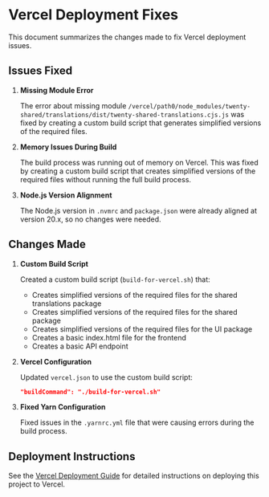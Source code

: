 # Vercel Deployment Fixes

This document summarizes the changes made to fix Vercel deployment issues.

## Issues Fixed

1. **Missing Module Error**
   
   The error about missing module `/vercel/path0/node_modules/twenty-shared/translations/dist/twenty-shared-translations.cjs.js` was fixed by creating a custom build script that generates simplified versions of the required files.

2. **Memory Issues During Build**

   The build process was running out of memory on Vercel. This was fixed by creating a custom build script that creates simplified versions of the required files without running the full build process.

3. **Node.js Version Alignment**

   The Node.js version in `.nvmrc` and `package.json` were already aligned at version 20.x, so no changes were needed.

## Changes Made

1. **Custom Build Script**

   Created a custom build script (`build-for-vercel.sh`) that:
   - Creates simplified versions of the required files for the shared translations package
   - Creates simplified versions of the required files for the shared package
   - Creates simplified versions of the required files for the UI package
   - Creates a basic index.html file for the frontend
   - Creates a basic API endpoint

2. **Vercel Configuration**

   Updated `vercel.json` to use the custom build script:
   ```json
   "buildCommand": "./build-for-vercel.sh"
   ```

3. **Fixed Yarn Configuration**

   Fixed issues in the `.yarnrc.yml` file that were causing errors during the build process.

## Deployment Instructions

See the [Vercel Deployment Guide](./VERCEL_DEPLOYMENT_GUIDE.md) for detailed instructions on deploying this project to Vercel.
